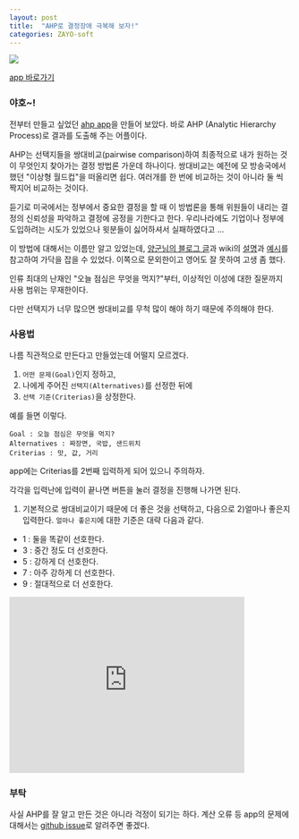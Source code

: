 ```yaml
---
layout: post
title:  "AHP로 결정장애 극복해 보자!"
categories: ZAYO-soft
---
```


![](http://s5.postimg.org/rpxwtq7hj/ahp_App.png)

[app 바로가기](https://pinedance.github.io/zayo-ahp/ahp.html)

### 야호~!

전부터 만들고 싶었던 [ahp app](https://pinedance.github.io/zayo-ahp/ahp.html)을 만들어 보았다. 바로 AHP (Analytic Hierarchy Process)로 결과를 도출해 주는 어플이다. 

AHP는 선택지들을 쌍대비교(pairwise comparison)하여 최종적으로 내가 원하는 것이 무엇인지 찾아가는 결정 방법론 가운데 하나이다. 쌍대비교는 예전에 모 방송국에서 했던 "이상형 월드컵"을 떠올리면 쉽다. 여러개를 한 번에 비교하는 것이 아니라 둘 씩 짝지어 비교하는 것이다. 

듣기로 미국에서는 정부에서 중요한 결정을 할 때 이 방법론을 통해 위원들이 내리는 결정의 신뢰성을 파악하고 결정에 공정을 기한다고 한다. 우리나라에도 기업이나 정부에 도입하려는 시도가 있었으나 윗분들이 싫어하셔서 실패하였다고 ...  

이 방법에 대해서는 이름만 알고 있었는데, [양군님의 블로그 글](http://egloos.zum.com/yjhyjh/v/33462)과 wiki의 [설명](https://en.wikipedia.org/wiki/Analytic_hierarchy_process)과 [예시](https://en.wikipedia.org/wiki/Analytic_hierarchy_process_%E2%80%93_car_example)를 참고하여 가닥을 잡을 수 있었다. 이쪽으로 문외한이고 영어도 잘 못하여 고생 좀 했다. 

인류 최대의 난재인 "오늘 점심은 무엇을 먹지?"부터, 이상적인 이성에 대한 질문까지 사용 범위는 무재한이다. 

다만 선택지가 너무 많으면 쌍대비교를 무척 많이 해야 하기 때문에 주의해야 한다. 

### 사용법

나름 직관적으로 만든다고 만들었는데 어떨지 모르겠다. 

1. `어떤 문제(Goal)`인지 정하고,
2. 나에게 주어진 `선택지(Alternatives)`를 선정한 뒤에
3. `선택 기준(Criterias)`을 상정한다. 

예를 들면 이렇다. 

	Goal : 오늘 점심은 무엇을 먹지?
	Alternatives : 짜장면, 국밥, 샌드위치
	Criterias : 맛, 값, 거리

app에는 Criterias를 2번째 입력하게 되어 있으니 주의하자. 

각각을 입력난에 입력이 끝나면 버튼을 눌러 결정을 진행해 나가면 된다. 

1) 기본적으로 쌍대비교이기 때문에 더 좋은 것을 선택하고, 다음으로 2)얼마나 좋은지 입력한다. `얼마나 좋은지`에 대한 기준은 대략 다음과 같다.

* 1 : 둘을 똑같이 선호한다.
* 3 : 중간 정도 더 선호한다.
* 5 : 강하게 더 선호한다.
* 7 : 아주 강하게 더 선호한다.
* 9 : 절대적으로 더 선호한다.


<iframe width="420" height="315" src="https://www.youtube.com/embed/jXm0mkNTh_0" frameborder="0" allowfullscreen></iframe>

### 부탁

사실 AHP를 잘 알고 만든 것은 아니라 걱정이 되기는 하다. 계산 오류 등 app의 문제에 대해서는 [github issue](https://github.com/pinedance/spa/issues)로 알려주면 좋겠다. 



